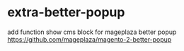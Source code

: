 # extra-better-popup
add function show cms block for mageplaza better popup
https://github.com/mageplaza/magento-2-better-popup

